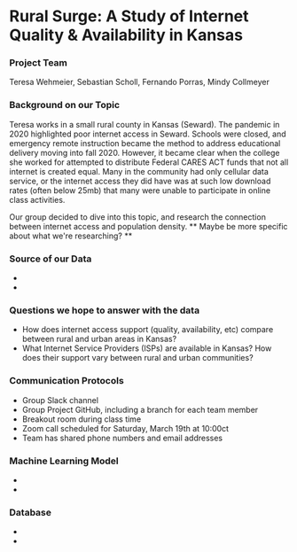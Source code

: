 # Rural Surge: A Study of Internet Quality & Availability in Kansas

### Project Team
Teresa Wehmeier, Sebastian Scholl, Fernando Porras, Mindy Collmeyer


### Background on our Topic
Teresa works in a small rural county in Kansas (Seward). The pandemic in 2020 highlighted poor internet access in Seward. Schools were closed, and emergency remote instruction became the method to address educational delivery moving into fall 2020. However, it became clear when the college she worked for attempted to distribute Federal CARES ACT funds that not all internet is created equal. Many in the community had only cellular data service, or the internet access they did have was at such low download rates (often below 25mb) that many were unable to participate in online class activities.

Our group decided to dive into this topic, and research the connection between internet access and population density. 
** Maybe be more specific about what we're researching? **


### Source of our Data
-
-


### Questions we hope to answer with the data
- How does internet access support (quality, availability, etc) compare between rural and urban areas in Kansas?
- What Internet Service Providers (ISPs) are available in Kansas? How does their support vary between rural and urban communities?


### Communication Protocols
- Group Slack channel
- Group Project GitHub, including a branch for each team member
- Breakout room during class time
- Zoom call scheduled for Saturday, March 19th at 10:00ct
- Team has shared phone numbers and email addresses


### Machine Learning Model
-
-


### Database 
-
-

